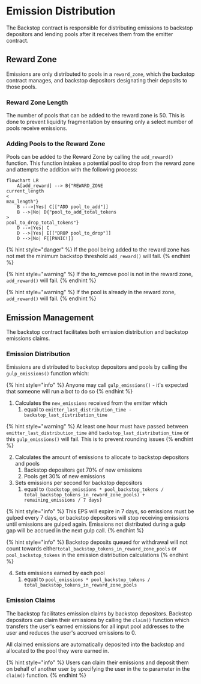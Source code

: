 # Emission Distribution

The Backstop contract is responsible for distributing emissions to backstop depositors and lending pools after it receives them from the emitter contract.

## Reward Zone

Emissions are only distributed to pools in a `reward_zone`, which the backstop contract manages, and backstop depositors designating their deposits to those pools.

### Reward Zone Length

The number of pools that can be added to the reward zone is 50. This is done to prevent liquidity fragmentation by ensuring only a select number of pools receive emissions.

### Adding Pools to the Reward Zone

Pools can be added to the Reward Zone by calling the `add_reward()` function. This function intakes a potential pool to drop from the reward zone and attempts the addition with the following process:

```mermaid
flowchart LR
    A[add_reward] --> B{"REWARD_ZONE
current_length
<
max_length"}
    B --->|Yes| C[["ADD pool_to_add"]]
    B -->|No| D{"pool_to_add_total_tokens
>
pool_to_drop_total_tokens"}
    D -->|Yes| C
    D -->|Yes| E[["DROP pool_to_drop"]]
    D -->|No| F[[PANIC!]]
```

{% hint style="danger" %}
If the pool being added to the reward zone has not met the minimum backstop threshold `add_reward()` will fail.
{% endhint %}

{% hint style="warning" %}
If the to_remove pool is not in the reward zone, `add_reward()` will fail.
{% endhint %}

{% hint style="warning" %}
If the pool is already in the reward zone, `add_reward()` will fail.
{% endhint %}

## Emission Management

The backstop contract facilitates both emission distribution and backstop emissions claims.

### Emission Distribution

Emissions are distributed to backstop depositors and pools by calling the `gulp_emissions()` function which:

{% hint style="info" %}
Anyone may call `gulp_emissions()` - it's expected that someone will run a bot to do so
{% endhint %}

1. Calculates the `new_emissions` received from the emitter which&#x20;
   1. equal to `emitter_last_distribution_time - backstop_last_distribution_time`&#x20;

{% hint style="warning" %}
At least one hour must have passed between `emitter_last_distribution_time` and `backstop_last_distribution_time` or this `gulp_emissions()` will fail. This is to prevent rounding issues&#x20;
{% endhint %}

2. Calculates the amount of emissions to allocate to backstop depositors and pools&#x20;
   1. Backstop depositors get 70% of new emissions&#x20;
   2. Pools get 30% of new emissions&#x20;
3. Sets emissions per second for backstop depositors&#x20;
   1. equal to `(backstop_emissions * pool_backstop_tokens / total_backstop_tokens_in_reward_zone_pools) + remaining_emissions / 7 days)`&#x20;

{% hint style="info" %}
This EPS will expire in 7 days, so emissions must be gulped every 7 days, or backstop depositors will stop receiving emissions until emissions are gulped again. Emissions not distributed during a gulp gap will be accrued in the next gulp call.
{% endhint %}

{% hint style="info" %}
&#x20;Backstop deposits queued for withdrawal will not count towards either`total_backstop_tokens_in_reward_zone_pools` or `pool_backstop_tokens` in the emission distribution calculations
{% endhint %}

4. &#x20;Sets emissions earned by each pool&#x20;
   1. equal to `pool_emissions * pool_backstop_tokens / total_backstop_tokens_in_reward_zone_pools`&#x20;

### Emission Claims

The backstop facilitates emission claims by backstop depositors. Backstop depositors can claim their emissions by calling the `claim()` function which transfers the user's earned emissions for all input pool addresses to the user and reduces the user's accrued emissions to 0.

All claimed emissions are automatically deposited into the backstop and allocated to the pool they were earned in.

{% hint style="info" %}
Users can claim their emissions and deposit them on behalf of another user by specifying the user in the `to` parameter in the `claim()` function.&#x20;
{% endhint %}
